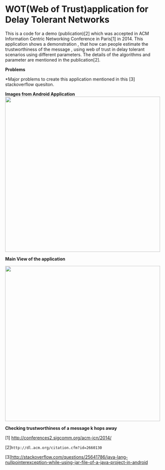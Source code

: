 # WOT(Web of Trust)application for Delay Tolerant Networks

This is a code for a demo (publication)[2] which was accepted in ACM Information Centric Networking Conference in Paris[1] in 2014.
This application shows a demonstration , that how can people estimate the trustworthiness of the message , using web of trust in delay tolerant scenarios using different parameters. The details of the algorithms and parameter are mentioned in the publication[2].

**Problems**

*Major problems to create this application mentioned in this [3] stackoverflow quesiton.


**Images from Android Application**
<img src="https://cloud.githubusercontent.com/assets/1822240/12904499/93b5de94-ced8-11e5-869d-79801ae151ca.png" width="500">

**Main View of the application**

<img src="https://cloud.githubusercontent.com/assets/1822240/12904500/949b9d6c-ced8-11e5-83aa-481e5fa49779.png" width="500">

**Checking trustworthiness of a message k hops away**


[1] http://conferences2.sigcomm.org/acm-icn/2014/

[2]`http://dl.acm.org/citation.cfm?id=2660130`

[3]http://stackoverflow.com/questions/25641786/java-lang-nullpointerexception-while-using-jar-file-of-a-java-project-in-android


